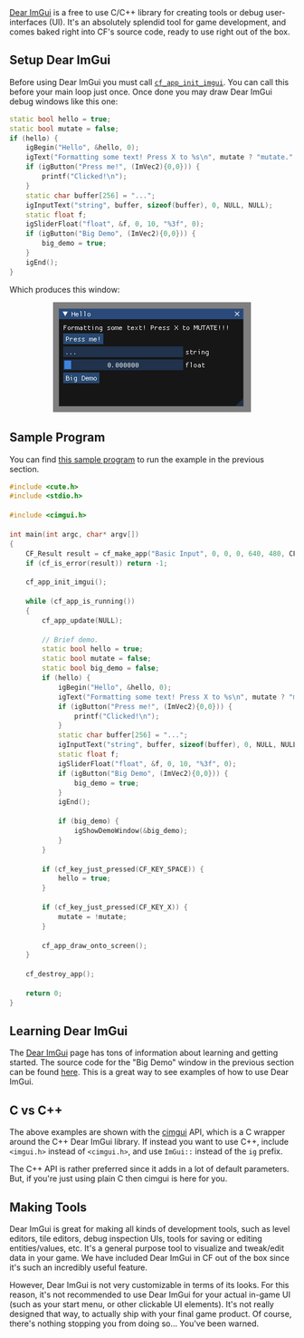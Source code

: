 [](../header.md ':include')

<br>

[Dear ImGui](https://github.com/ocornut/imgui) is a free to use C/C++ library for creating tools or debug user-interfaces (UI). It's an absolutely splendid tool for game development, and comes baked right into CF's source code, ready to use right out of the box.

## Setup Dear ImGui

Before using Dear ImGui you must call [`cf_app_init_imgui`](https://randygaul.github.io/cute_framework/#/app/cf_app_init_imgui). You can call this before your main loop just once. Once done you may draw Dear ImGui debug windows like this one:

```cpp
static bool hello = true;
static bool mutate = false;
if (hello) {
	igBegin("Hello", &hello, 0);
	igText("Formatting some text! Press X to %s\n", mutate ? "mutate." : "MUTATE!!!");
	if (igButton("Press me!", (ImVec2){0,0})) {
		printf("Clicked!\n");
	}
	static char buffer[256] = "...";
	igInputText("string", buffer, sizeof(buffer), 0, NULL, NULL);
	static float f;
	igSliderFloat("float", &f, 0, 10, "%3f", 0);
	if (igButton("Big Demo", (ImVec2){0,0})) {
		big_demo = true;
	}
	igEnd();
}
```

Which produces this window:

<p align="center">
<img src=https://github.com/RandyGaul/cute_framework/blob/master/assets/imgui.png?raw=true>
</p>

## Sample Program

You can find [this sample program](https://github.com/RandyGaul/cute_framework/blob/master/samples/imgui.c) to run the example in the previous section.

```cpp
#include <cute.h>
#include <stdio.h>

#include <cimgui.h>

int main(int argc, char* argv[])
{
	CF_Result result = cf_make_app("Basic Input", 0, 0, 0, 640, 480, CF_APP_OPTIONS_WINDOW_POS_CENTERED, argv[0]);
	if (cf_is_error(result)) return -1;

	cf_app_init_imgui();

	while (cf_app_is_running())
	{
		cf_app_update(NULL);

		// Brief demo.
		static bool hello = true;
		static bool mutate = false;
		static bool big_demo = false;
		if (hello) {
			igBegin("Hello", &hello, 0);
			igText("Formatting some text! Press X to %s\n", mutate ? "mutate." : "MUTATE!!!");
			if (igButton("Press me!", (ImVec2){0,0})) {
				printf("Clicked!\n");
			}
			static char buffer[256] = "...";
			igInputText("string", buffer, sizeof(buffer), 0, NULL, NULL);
			static float f;
			igSliderFloat("float", &f, 0, 10, "%3f", 0);
			if (igButton("Big Demo", (ImVec2){0,0})) {
				big_demo = true;
			}
			igEnd();

			if (big_demo) {
				igShowDemoWindow(&big_demo);
			}
		}

		if (cf_key_just_pressed(CF_KEY_SPACE)) {
			hello = true;
		}

		if (cf_key_just_pressed(CF_KEY_X)) {
			mutate = !mutate;
		}

		cf_app_draw_onto_screen();
	}

	cf_destroy_app();

	return 0;
}
```

## Learning Dear ImGui

The [Dear ImGui](https://github.com/ocornut/imgui) page has tons of information about learning and getting started. The source code for the "Big Demo" window in the previous section can be found [here](https://github.com/ocornut/imgui/blob/master/imgui_demo.cpp). This is a great way to see examples of how to use Dear ImGui.

## C vs C++

The above examples are shown with the [cimgui](https://github.com/cimgui/cimgui) API, which is a C wrapper around the C++ Dear ImGui library. If instead you want to use C++, include `<imgui.h>` instead of `<cimgui.h>`, and use `ImGui::` instead of the `ig` prefix.

The C++ API is rather preferred since it adds in a lot of default parameters. But, if you're just using plain C then cimgui is here for you.

## Making Tools

Dear ImGui is great for making all kinds of development tools, such as level editors, tile editors, debug inspection UIs, tools for saving or editing entities/values, etc. It's a general purpose tool to visualize and tweak/edit data in your game. We have included Dear ImGui in CF out of the box since it's such an incredibly useful feature.

However, Dear ImGui is not very customizable in terms of its looks. For this reason, it's not recommended to use Dear ImGui for your actual in-game UI (such as your start menu, or other clickable UI elements). It's not really designed that way, to actually ship with your final game product. Of course, there's nothing stopping you from doing so... You've been warned.
